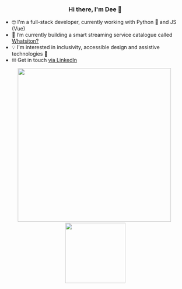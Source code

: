 <h3 align="center">Hi there, I'm Dee 👋</h3>

- 🤓 I'm a full-stack developer, currently working with Python 🐍 and JS (Vue)
- 🔭 I’m currently building a smart streaming service catalogue called [Whatsiton?]([https://6510240ebef72e54c23eec86--friendly-moxie-3dfc64.netlify.app/#/](https://github.com/dalilakatialeo/whatsiton))
- 💡 I'm interested in inclusivity, accessible design and assistive technologies 🤗
- ✉ Get in touch [via LinkedIn](https://www.linkedin.com/in/dalila-k-leo-125099156/) 

<p align="center">
  <img src="https://github-readme-stats.vercel.app/api?username=dalilakatialeo&show_icons=true&theme=vue"  width="420" />&nbsp;<img src="https://github-readme-stats.vercel.app/api/top-langs/?username=dalilakatialeo&layout=compact&theme=vue" height="165">
  </p>
